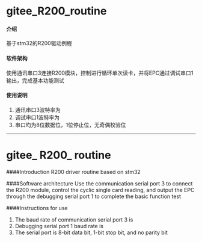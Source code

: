 # gitee_R200_routine

#### 介绍
基于stm32的R200驱动例程

#### 软件架构
使用通讯串口3连接R200模块，控制进行循环单次读卡，并将EPC通过调试串口1输出，完成基本功能测试


#### 使用说明

1.  通讯串口3波特率为
2.  调试串口1波特率为
3.  串口均为8位数据位，1位停止位，无奇偶校验位

----

# gitee_ R200_ routine

####Introduction
R200 driver routine based on stm32

####Software architecture
Use the communication serial port 3 to connect the R200 module, control the cyclic single card reading, and output the EPC through the debugging serial port 1 to complete the basic function test

####Instructions for use
1. The baud rate of communication serial port 3 is
2. Debugging serial port 1 baud rate is
3. The serial port is 8-bit data bit, 1-bit stop bit, and no parity bit